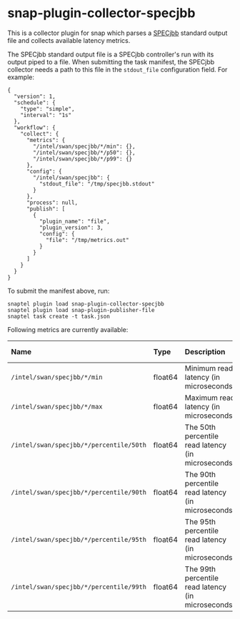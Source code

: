 <!--
 Copyright (c) 2017 Intel Corporation

 Licensed under the Apache License, Version 2.0 (the "License");
 you may not use this file except in compliance with the License.
 You may obtain a copy of the License at

      http://www.apache.org/licenses/LICENSE-2.0

 Unless required by applicable law or agreed to in writing, software
 distributed under the License is distributed on an "AS IS" BASIS,
 WITHOUT WARRANTIES OR CONDITIONS OF ANY KIND, either express or implied.
 See the License for the specific language governing permissions and
 limitations under the License.
-->

# snap-plugin-collector-specjbb

This is a collector plugin for snap which parses a
[SPECjbb](https://www.spec.org/jbb2015/) standard output file and
collects available latency metrics.

The SPECjbb standard output file is a SPECjbb controller's run with its output
piped to a file. 
When submitting the task manifest, the SPECjbb collector needs a path to this
file in the `stdout_file` configuration field. For example:

```
{
  "version": 1,
  "schedule": {
    "type": "simple",
    "interval": "1s"
  },
  "workflow": {
    "collect": {
      "metrics": {
        "/intel/swan/specjbb/*/min": {},
        "/intel/swan/specjbb/*/p50": {},
        "/intel/swan/specjbb/*/p99": {}
      },
      "config": {
        "/intel/swan/specjbb": {
          "stdout_file": "/tmp/specjbb.stdout"
        }
      },
      "process": null,
      "publish": [
        {
          "plugin_name": "file",
          "plugin_version": 3,
          "config": {
            "file": "/tmp/metrics.out"
          }
        }
      ]
    }
  }
}
```

To submit the manifest above, run:
```
snaptel plugin load snap-plugin-collector-specjbb
snaptel plugin load snap-plugin-publisher-file
snaptel task create -t task.json
```

Following metrics are currently available:

| Name  | Type  | Description | Example value |
| :---- | :---- | :---------- | :--- |
|`/intel/swan/specjbb/*/min` | float64 | Minimum read latency (in microseconds) | 300 |
|`/intel/swan/specjbb/*/max` | float64 | Maximum read latency (in microseconds) | 640000 |
|`/intel/swan/specjbb/*/percentile/50th`| float64 | The 50th percentile read latency (in microseconds) | 3100 |
|`/intel/swan/specjbb/*/percentile/90th`| float64 | The 90th percentile read latency (in microseconds) | 21000 |
|`/intel/swan/specjbb/*/percentile/95th`| float64 | The 95th percentile read latency (in microseconds) | 89000 |
|`/intel/swan/specjbb/*/percentile/99th`| float64 | The 99th percentile read latency (in microseconds) | 517000 |